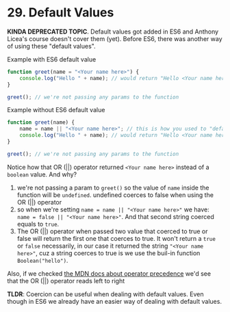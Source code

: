 # 29. Default Values

**KINDA DEPRECATED TOPIC**. Default values got added in ES6 and Anthony Licea's course doesn't cover them (yet). Before ES6, there was another way of using these "default values".

Example with ES6 default value

```js
function greet(name = "<Your name here>") {
    console.log("Hello " + name); // would return "Hello <Your name here>"
}

greet(); // we're not passing any params to the function
```

Example without ES6 default value

```js
function greet(name) {
    name = name || "<Your name here>"; // this is how you used to "default value" back in the day
    console.log("Hello " + name); // would return "Hello <Your name here>"
}

greet(); // we're not passing any params to the function
```

Notice how that OR (||) operator returned `<Your name here>` instead of a `boolean` value. And why?

1. we're not passing a param to `greet()` so the value of `name` inside the function will be `undefined`. undefined coerces to false when using the OR (||) operator
2. so when we're setting `name = name || "<Your name here>"` we have: `name = false || "<Your name here>"`. And that second string coerced equals to `true`.
3. The OR (||) operator when passed two value that coerced to true or false will return the first one that coerces to true. It won't return a `true` or `false` necessarily, in our case it returned the string `"<Your name here>"`, cuz a string coerces to true is we use the buil-in function `Boolean("hello")`.

Also, if we checked [the MDN docs about operator precedence](https://developer.mozilla.org/en-US/docs/Web/JavaScript/Reference/Operators/Operator_Precedence) we'd see that the OR (||) operator reads left to right

**TLDR**: Coercion can be useful when dealing with default values. Even though in ES6 we already have an easier way of dealing with default values.

